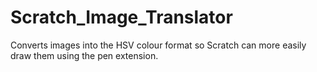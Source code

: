 # Scratch_Image_Translator
Converts images into the HSV colour format so Scratch can more easily draw them using the pen extension.
